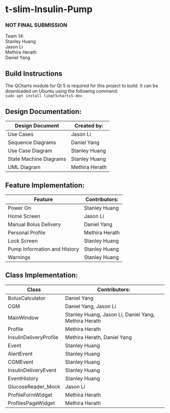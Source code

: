 # t-slim-Insulin-Pump

### NOT FINAL SUBMISSION

Team 14: \
Stanley Huang \
Jason Li \
Methira Herath \
Daniel Yang

## Build Instructions
The QCharts module for Qt 5 is required for this project to build. It can be downloaded on Ubuntu using the following command: \
``` sudo apt install libqt5charts5-dev ```


## Design Documentation:

| Design Document   | Created by:   |
|-------------------|---------------|
| Use Cases         | Jason Li      | 
| Sequence Diagrams | Daniel Yang   |
| Use Case Diagram  | Stanley Huang |
| State Machine Diagrams  | Stanley Huang |
| UML Diagram | Methira Herath |

## Feature Implementation:

| Feature      | Contributors: |
|--------------|---------------|
| Power On     | Stanley Huang |
| Home Screen  | Jason Li      |
| Manual Bolus Delivery | Daniel Yang   |
| Personal Profile | Methira Herath |
| Lock Screen | Stanley Huang |
| Pump Information and History | Stanley Huang |
| Warnings | Stanley Huang |


## Class Implementation:

| Class           | Contributors:                        |
|-----------------|--------------------------------------|
| BolusCalculator | Daniel Yang                          |
| CGM             | Daniel Yang, Jason Li                |
| MainWindow      | Stanley Huang, Jason Li, Daniel Yang, Methira Herath |
| Profile         | Methira Herath |
| InsulinDeliveryProfile | Methira Herath, Daniel Yang |
| Event | Stanley Huang |
| AlertEvent | Stanley Huang |
| CGMEvent | Stanley Huang |
| InsulinDeliveryEvent | Stanley Huang |
| EventHistory | Stanley Huang | 
| GlucoseReader_Mock | Jason Li |
| ProfileFormWidget | Methira Herath |
| ProfilesPageWidget | Methira Herath |

